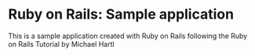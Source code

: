 # Ruby on Rails: Sample application

This is a sample application created with Ruby on Rails following the Ruby on Rails Tutorial by Michael Hartl
